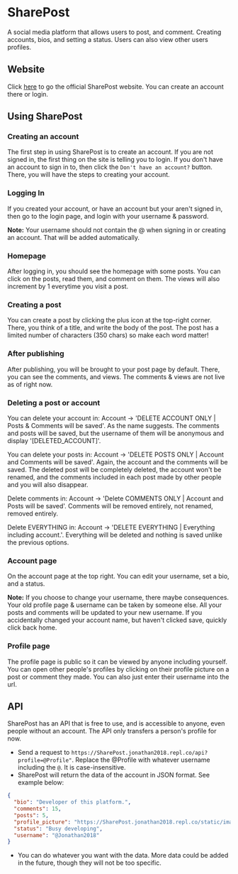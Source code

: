 # SharePost
A social media platform that allows users to post, and comment. Creating accounts, bios, and setting a status. Users can also view other users profiles.

## Website
Click [here](https://SharePost.jonathan2018.repl.co/) to go the official SharePost website. You can create an account there or login.

## Using SharePost
### Creating an account
The first step in using SharePost is to create an account. If you are not signed in, the first thing on the site is telling you to login. If you don't have an account to sign in to, then click the `Don't have an account?` button. There, you will have the steps to creating your account.

### Logging In
If you created your account, or have an account but your aren't signed in, then go to the login page, and login with your username & password. 

**Note:** Your username should not contain the @ when signing in or creating an account. That will be added automatically.

### Homepage
After logging in, you should see the homepage with some posts. You can click on the posts, read them, and comment on them. The views will also increment by 1 everytime you visit a post. 

### Creating a post
You can create a post by clicking the plus icon at the top-right corner. There, you think of a title, and write the body of the post. The post has a limited number of characters (350 chars) so make each word matter!

### After publishing
After publishing, you will be brought to your post page by default. There, you can see the comments, and views. The comments & views are not live as of right now.

### Deleting a post or account
You can delete your account in: Account -> 'DELETE ACCOUNT ONLY | Posts & Comments will be saved'. As the name suggests. The comments and posts will be saved, but the username of them will be anonymous and display '[DELETED_ACCOUNT]'.

You can delete your posts in: Account -> 'DELETE POSTS ONLY | Account and Comments will be saved'. Again, the account and the comments will be saved. The deleted post will be completely deleted, the account won't be renamed, and the comments included in each post made by other people and you will also disappear.

Delete comments in: Account -> 'Delete COMMENTS ONLY | Account and Posts will be saved'. Comments will be removed entirely, not renamed, removed entirely.

Delete EVERYTHING in: Account -> 'DELETE EVERYTHING | Everything including account.'. Everything will be deleted and nothing is saved unlike the previous options.

### Account page
On the account page at the top right. You can edit your username, set a bio, and a status. 

**Note:** If you choose to change your username, there maybe consequences. Your old profile page & username can be taken by someone else. All your posts and comments will be updated to your new username. If you accidentally changed your account name, but haven't clicked save, quickly click back home.

### Profile page
The profile page is public so it can be viewed by anyone including yourself. You can open other people's profiles by clicking on their profile picture on a post or comment they made. You can also just enter their username into the url.

## API
SharePost has an API that is free to use, and is accessible to anyone, even people without an account. The API only transfers a person's profile for now. 

- Send a request to `https://SharePost.jonathan2018.repl.co/api?profile=@Profile"`. Replace the @Profile with whatever username including the `@`. It is case-insensitive.
- SharePost will return the data of the account in JSON format. See example below:
```json
{
  "bio": "Developer of this platform.", 
  "comments": 15, 
  "posts": 5, 
  "profile_picture": "https://SharePost.jonathan2018.repl.co/static/images/profile/pfp-5.png", 
  "status": "Busy developing", 
  "username": "@Jonathan2018"
}
```
- You can do whatever you want with the data. More data could be added in the future, though they will not be too specific.
